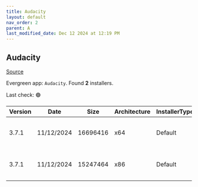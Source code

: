 ```yaml
---
title: Audacity
layout: default
nav_order: 2
parent: A
last_modified_date: Dec 12 2024 at 12:19 PM
---
```


## Audacity

[Source](https://www.audacityteam.org/)

Evergreen app: `Audacity`. Found **2** installers.

Last check: 🟢

| Version | Date       | Size     | Architecture | InstallerType | Type | URI                                                                                                                                                                                                      |
| ------- | ---------- | -------- | ------------ | ------------- | ---- | -------------------------------------------------------------------------------------------------------------------------------------------------------------------------------------------------------- |
| 3.7.1   | 11/12/2024 | 16696416 | x64          | Default       | exe  | [https://github.com/audacity/audacity/releases/download/Audacity-3.7.1/audacity-win-3.7.1-64bit.exe](https://github.com/audacity/audacity/releases/download/Audacity-3.7.1/audacity-win-3.7.1-64bit.exe) |
| 3.7.1   | 11/12/2024 | 15247464 | x86          | Default       | exe  | [https://github.com/audacity/audacity/releases/download/Audacity-3.7.1/audacity-win-3.7.1-32bit.exe](https://github.com/audacity/audacity/releases/download/Audacity-3.7.1/audacity-win-3.7.1-32bit.exe) |
